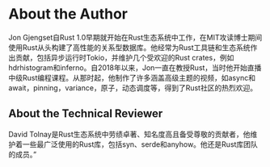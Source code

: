 # About the Author

Jon Gjengset自Rust 1.0早期就开始在Rust生态系统中工作，在MIT攻读博士期间使用Rust从头构建了高性能的关系型数据库。他经常为Rust工具链和生态系统作出贡献，包括异步运行时Tokio，并维护几个受欢迎的Rust crates，例如hdrhistogram和inferno。自2018年以来，Jon一直在教授Rust，当时他开始直播中级Rust编程课程。从那时起，他制作了许多涵盖高级主题的视频，如async和await，pinning，variance，原子，动态调度等，得到了Rust社区的热烈欢迎。

## About the Technical Reviewer

David Tolnay是Rust生态系统中劳绩卓著、知名度高且备受尊敬的贡献者，他维护着一些最广泛使用的Rust库，包括syn、serde和anyhow。他还是Rust库团队的成员。”
